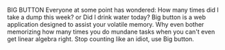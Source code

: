 BIG BUTTON
Everyone at some point has wondered: How many times did I take a dump this week? or Did I drink water today?
Big button is a web application designed to assist your volatile memory.
Why even bother memorizing how many times you do mundane tasks when you can't even get linear algebra right.
Stop counting like an idiot, use Big button.